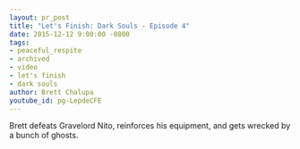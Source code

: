 ```yaml
---
layout: pr_post
title: "Let's Finish: Dark Souls - Episode 4"
date: 2015-12-12 9:00:00 -0800
tags:
- peaceful_respite
- archived
- video
- let's finish
- dark souls
author: Brett Chalupa
youtube_id: pg-LepdeCFE
---
```


Brett defeats Gravelord Nito, reinforces his equipment, and gets wrecked
by a bunch of ghosts.
